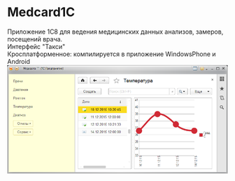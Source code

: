 # Medcard1C
Приложение 1С8 для ведения медицинских данных анализов, замеров, посещений врача.
<br/>Интерфейс "Такси"
<br/>Кросплатформенное: компилируется в приложение WindowsPhone и Android
<br/><img src="https://github.com/mobiskif/Medcard1C/blob/master/Medcard1C.png" />